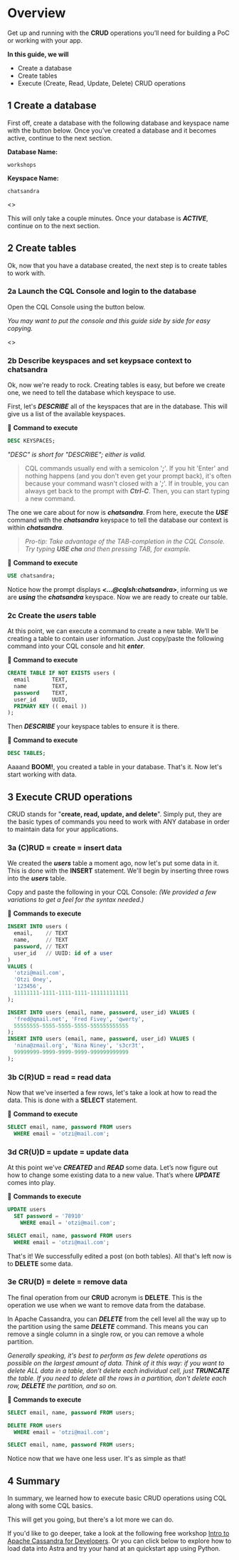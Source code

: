 # Overview
Get up and running with the **CRUD** operations you’ll need for building a PoC or working with your app.

**In this guide, we will**
- Create a database
- Create tables
- Execute (Create, Read, Update, Delete) CRUD operations

## 1 Create a database
First off, create a database with the following database and keyspace name with the button below. Once you’ve created a database and it becomes active, continue to the next section.

**Database Name:** 
```shell 
workshops
```

**Keyspace Name:** 
```shell 
chatsandra
```

<<createDatabase>>

This will only take a couple minutes. Once your database is **_ACTIVE_**, continue on to the next section.

## 2 Create tables
Ok, now that you have a database created, the next step is to create tables to work with. 

### 2a Launch the CQL Console and login to the database
Open the CQL Console using the button below. 

_You may want to put the console and this guide side by side for easy copying._

<<launchCQLConsole>>


### 2b Describe keyspaces and set keypsace context to **chatsandra**
Ok, now we're ready to rock. Creating tables is easy, but before we create one, we need to tell the database which keyspace to use.

First, let's **_DESCRIBE_** all of the keyspaces that are in the database. This will give us a list of the available keyspaces.

📘 **Command to execute**
```sql
DESC KEYSPACES;
```
_"DESC" is short for "DESCRIBE"; either is valid._

> CQL commands usually end with a semicolon '**_;_**'. If you hit 'Enter' and nothing happens (and you don't even get your prompt back), it's often because your command wasn't closed with a '**_;_**'. If in trouble, you can always get back to the prompt with **_Ctrl-C_**. Then, you can start typing a new command.

The one we care about for now is **_chatsandra_**. From here, execute the **_USE_** command with the **_chatsandra_** keyspace to tell the database our context is within **_chatsandra_**.

> _Pro-tip: Take advantage of the TAB-completion in the CQL Console. Try typing **_USE cha_** and then pressing TAB, for example._

📘 **Command to execute**
```sql
USE chatsandra;
```

Notice how the prompt displays **_<...@cqlsh:chatsandra>_**, informing us we are **_using_** the **_chatsandra_** keyspace. Now we are ready to create our table.

### 2c Create the **_users_** table
At this point, we can execute a command to create a new table. We’ll be creating a table to contain user information. Just copy/paste the following command into your CQL console and hit **_enter_**.

📘 **Command to execute**

```sql
CREATE TABLE IF NOT EXISTS users ( 
  email       TEXT,
  name        TEXT,
  password    TEXT,
  user_id     UUID,
  PRIMARY KEY (( email ))
);
```

Then **_DESCRIBE_** your keyspace tables to ensure it is there.

📘 **Command to execute**
```sql
DESC TABLES;
```

Aaaand **BOOM!**, you created a table in your database. That's it.
Now let's start working with data.

## 3 Execute CRUD operations
CRUD stands for "**create, read, update, and delete**". Simply put, they are the basic types of commands you need to work with ANY database in order to maintain data for your applications.

### 3a **(C)RUD** = create = insert data
We created the **_users_** table a moment ago, now let's put some data in it. This is done with the **INSERT** statement. We'll begin by inserting three rows into the **_users_** table.

Copy and paste the following in your CQL Console:
_(We provided a few variations to get a feel for the syntax needed.)_

📘 **Commands to execute**

```sql
INSERT INTO users (
  email,    // TEXT
  name,     // TEXT
  password, // TEXT
  user_id   // UUID: id of a user
)
VALUES (
  'otzi@mail.com',
  'Otzi Oney',
  '123456',
  11111111-1111-1111-1111-111111111111
);

INSERT INTO users (email, name, password, user_id) VALUES (
  'fred@qmail.net', 'Fred Fivey', 'qwerty',
  55555555-5555-5555-5555-555555555555
);
INSERT INTO users (email, name, password, user_id) VALUES (
  'nina@zmail.org', 'Nina Niney', 's3cr3t',
  99999999-9999-9999-9999-999999999999
);
```

### 3b **C(R)UD** = read = read data
Now that we've inserted a few rows, let's take a look at how to read the data. This is done with a **SELECT** statement.

📘 **Command to execute**

```sql
SELECT email, name, password FROM users 
  WHERE email = 'otzi@mail.com';
```

### 3d **CR(U)D** = update = update data
At this point we've **_CREATED_** and **_READ_** some data. Let’s now figure out how to change some existing data to a new value. That’s where **_UPDATE_** comes into play.

📘 **Commands to execute**

```sql
UPDATE users 
  SET password = '78910' 
    WHERE email = 'otzi@mail.com';

SELECT email, name, password FROM users 
  WHERE email = 'otzi@mail.com';
```

That's it! We successfully edited a post (on both tables).
All that's left now is to **DELETE** some data.

### 3e **CRU(D)** = delete = remove data

The final operation from our **CRUD** acronym is **DELETE**. This is the operation we use when we want to remove data from the database.

In Apache Cassandra, you can **_DELETE_** from the cell level all the way up to the partition using the same **_DELETE_** command. This means you can remove a single column in a single row, or you can remove a whole partition. 

_Generally speaking, it's best to perform as few delete operations as possible on the largest amount of data. Think of it this way: if you want to delete ALL data in a table, don't delete each individual cell, just **TRUNCATE** the table. If you need to delete all the rows in a partition, don't delete each row, **DELETE** the partition, and so on._

📘 **Commands to execute**

```sql
SELECT email, name, password FROM users;

DELETE FROM users
  WHERE email = 'otzi@mail.com';

SELECT email, name, password FROM users;
```

Notice now that we have one less user. It's as simple as that!

## 4 Summary 
In summary, we learned how to execute basic CRUD operations using CQL along with some CQL basics. 

This will get you going, but there's a lot more we can do.

If you'd like to go deeper, take a look at the following free workshop [Intro to Apache Cassandra for Developers](https://github.com/datastaxdevs/workshop-intro-to-cassandra). Or you can click below to explore how to load data into Astra and try your hand at an quickstart app using Python.
